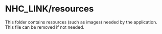 # NHC_LINK/resources

This folder contains resources (such as images) needed by the application. This file can
be removed if not needed.
